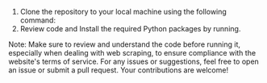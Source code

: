 1. Clone the repository to your local machine using the following command:
2. Review code and Install the required Python packages by running.

Note:
Make sure to review and understand the code before running it, especially when dealing with web scraping, to ensure compliance with the website's terms of service.
For any issues or suggestions, feel free to open an issue or submit a pull request. Your contributions are welcome!
